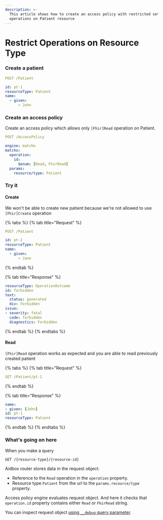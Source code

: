 ```yaml
---
description: >-
  This article shows how to create an access policy with restricted set of
  operations on Patient resource
---
```


# Restrict Operations on Resource Type

### Create a patient

```yaml
POST /Patient

id: pt-1
resourceType: Patient
name:
  - given:
      - John
```

### Create an access policy

Create an access policy which allows only `[Fhir]Read` operation on Patient.

```yaml
POST /AccessPolicy

engine: matcho
matcho:
  operation:
    id:
      $enum: [Read, FhirRead]
  params:
    resource/type: Patient
```

### Try it

#### Create

We won't be able to create new patient because we're not allowed to use `[Fhir]Create` operation

{% tabs %}
{% tab title="Request" %}
```yaml
POST /Patient

id: pt-2
resourceType: Patient
name:
  - given:
      - Jane
```
{% endtab %}

{% tab title="Response" %}
```yaml
resourceType: OperationOutcome
id: forbidden
text:
  status: generated
  div: Forbidden
issue:
- severity: fatal
  code: forbidden
  diagnostics: Forbidden
```
{% endtab %}
{% endtabs %}

#### Read

`[Fhir]Read` operation works as expected and you are able to read previously created patient

{% tabs %}
{% tab title="Request" %}
```yaml
GET /Patient/pt-1
```
{% endtab %}

{% tab title="Response" %}
```yaml
name:
- given: [John]
id: pt-1
resourceType: Patient
```
{% endtab %}
{% endtabs %}

### What's going on here

When you make a query

```
GET /{resource-type}/{resource-id}
```

Aidbox router stores data in the request object:

* Reference to the `Read` operation in the `operation` property.
* Resource type `Patient` from the url to the `params.recource/type` property.

Access policy engine evaluates request object. And here it checks that `operation.id` property contains either `Read` or `FhirRead` string.

You can inspect request object [using `__debug` query parameter](debug-access-control.md#__debug-query-string-parameter).
